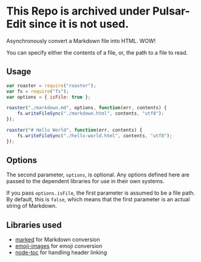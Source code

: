 # This Repo is archived under Pulsar-Edit since it is not used.

Asynchronously convert a Markdown file into HTML. WOW!

You can specify either the contents of a file, or, the path to a file to read.

## Usage

```javascript
var roaster = require("roaster");
var fs = require("fs");
var options = { isFile: true };

roaster("./markdown.md", options, function(err, contents) {
	fs.writeFileSync("./markdown.html", contents, "utf8");
});

roaster("# Hello World", function(err, contents) {
	fs.writeFileSync("./hello-world.html", contents, "utf8");
});
```

## Options

The second parameter, `options`, is optional. Any options defined
here are passed to the dependent libraries for use in their own systems.

If you pass `options.isFile`, the first parameter is assumed to be a file path.
By default, this is `false`, which means that the first parameter is an
actual string of Markdown.

## Libraries used

* [marked](https://github.com/chjj/marked) for Markdown conversion
* [emoji-images](https://github.com/henrikjoreteg/emoji-images.js) for emoji conversion
* [node-toc](https://github.com/cowboy/node-toc) for handling header linking

